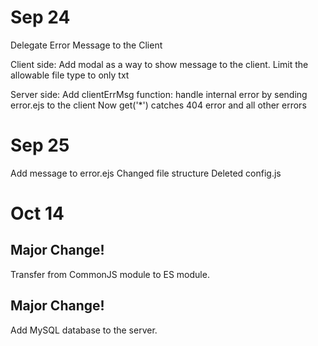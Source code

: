 # Sep 24

Delegate Error Message to the Client

Client side:
Add modal as a way to show message to the client.
Limit the allowable file type to only txt

Server side:
Add clientErrMsg function: handle internal error by sending error.ejs to the client
Now get('\*') catches 404 error and all other errors

# Sep 25

Add message to error.ejs
Changed file structure
Deleted config.js

# Oct 14

## Major Change!

Transfer from CommonJS module to ES module.

## Major Change!

Add MySQL database to the server.
